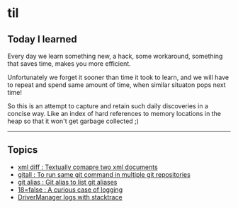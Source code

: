 # til

## Today I learned

Every day we learn something new, a hack, some workaround, something that saves time, makes you more efficient.

Unfortunately we forget it sooner than time it took to learn, and we will have to repeat and spend same amount of time, when similar situaton pops next time!

So this is an attempt to capture and retain such daily discoveries in a concise way. Like an index of hard references to memory locations in the heap so that it won't get garbage collected ;)

---

## Topics

- [xml diff : Textually comapre two xml documents ](xml-diff.md)
- [gitall : To run same git command in multiple git repositories ](gitall.md)
- [git alias : Git alias to list git aliases](git-alias.md)
- [18=false : A curious case of logging ](18=false.md)
- [DriverManager logs with stacktrace ](DriverManager%20logs%20with%20stacktrace.md)

